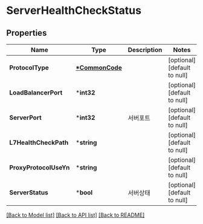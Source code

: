 # ServerHealthCheckStatus

## Properties
Name | Type | Description | Notes
------------ | ------------- | ------------- | -------------
**ProtocolType** | **[*CommonCode](CommonCode.md)** |  | [optional] [default to null]
**LoadBalancerPort** | ***int32** |  | [optional] [default to null]
**ServerPort** | ***int32** | 서버포트 | [optional] [default to null]
**L7HealthCheckPath** | ***string** |  | [optional] [default to null]
**ProxyProtocolUseYn** | ***string** |  | [optional] [default to null]
**ServerStatus** | ***bool** | 서버상태 | [optional] [default to null]

[[Back to Model list]](../README.md#documentation-for-models) [[Back to API list]](../README.md#documentation-for-api-endpoints) [[Back to README]](../README.md)


